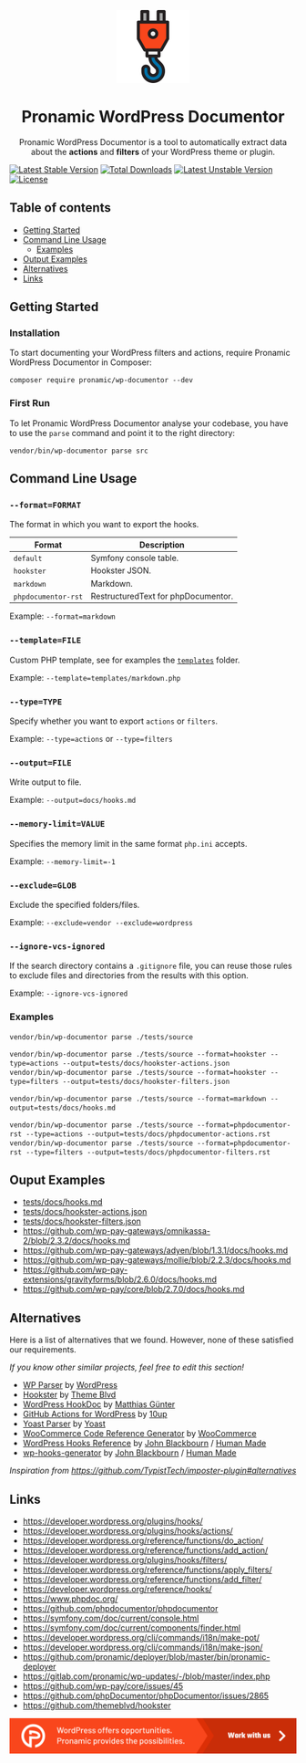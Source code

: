 <p align="center">
	<a href="https://github.com/pronamic/wp-documentor">
		<img src="logos/pronamic-wp-documentor.svgo-min.svg" alt="Pronamic WordPress Documentor" width="128" height="128">
	</a>
</p>

<h1 align="center">Pronamic WordPress Documentor</h1>

<p align="center">
	Pronamic WordPress Documentor is a tool to automatically extract data about the <strong>actions</strong> and <strong>filters</strong> of your WordPress theme or plugin.	
</p>

[![Latest Stable Version](https://poser.pugx.org/pronamic/wp-documentor/v)](//packagist.org/packages/pronamic/wp-documentor)
[![Total Downloads](https://poser.pugx.org/pronamic/wp-documentor/downloads)](//packagist.org/packages/pronamic/wp-documentor)
[![Latest Unstable Version](https://poser.pugx.org/pronamic/wp-documentor/v/unstable)](//packagist.org/packages/pronamic/wp-documentor)
[![License](https://poser.pugx.org/pronamic/wp-documentor/license)](//packagist.org/packages/pronamic/wp-documentor)

## Table of contents

- [Getting Started](#getting-started)
- [Command Line Usage](#command-line-usage)
  - [Examples](#examples)
- [Output Examples](#output-examples)
- [Alternatives](#alternatives)
- [Links](#links)

## Getting Started

### Installation

To start documenting your WordPress filters and actions, require Pronamic WordPress Documentor in Composer:

```
composer require pronamic/wp-documentor --dev
```

### First Run

To let Pronamic WordPress Documentor analyse your codebase, you have to use the `parse` command and point it to the right directory:

```
vendor/bin/wp-documentor parse src
```

## Command Line Usage

### `--format=FORMAT`

The format in which you want to export the hooks.

| Format              | Description                         |
| ------------------- | ----------------------------------- |
| `default`           | Symfony console table.              |
| `hookster`          | Hookster JSON.                      |
| `markdown`          | Markdown.                           |
| `phpdocumentor-rst` | RestructuredText for phpDocumentor. |

Example: `--format=markdown`

### `--template=FILE`

Custom PHP template, see for examples the [`templates`](templates) folder.

Example: `--template=templates/markdown.php`

### `--type=TYPE`

Specify whether you want to export `actions` or `filters`.

Example: `--type=actions` or `--type=filters`

### `--output=FILE`

Write output to file.

Example: `--output=docs/hooks.md`

### `--memory-limit=VALUE`

Specifies the memory limit in the same format `php.ini` accepts.

Example: `--memory-limit=-1`

### `--exclude=GLOB`

Exclude the specified folders/files.

Example: `--exclude=vendor --exclude=wordpress`

### `--ignore-vcs-ignored`

If the search directory contains a `.gitignore` file, you can reuse those rules to exclude files and directories from the results with this option.

Example: `--ignore-vcs-ignored`

### Examples

```
vendor/bin/wp-documentor parse ./tests/source
```

```
vendor/bin/wp-documentor parse ./tests/source --format=hookster --type=actions --output=tests/docs/hookster-actions.json
vendor/bin/wp-documentor parse ./tests/source --format=hookster --type=filters --output=tests/docs/hookster-filters.json
```

```
vendor/bin/wp-documentor parse ./tests/source --format=markdown --output=tests/docs/hooks.md
```

```
vendor/bin/wp-documentor parse ./tests/source --format=phpdocumentor-rst --type=actions --output=tests/docs/phpdocumentor-actions.rst
vendor/bin/wp-documentor parse ./tests/source --format=phpdocumentor-rst --type=filters --output=tests/docs/phpdocumentor-filters.rst
```

## Ouput Examples

- [tests/docs/hooks.md](tests/docs/hooks.md)
- [tests/docs/hookster-actions.json](tests/docs/hookster-actions.json)
- [tests/docs/hookster-filters.json](tests/docs/hookster-filters.json)
- https://github.com/wp-pay-gateways/omnikassa-2/blob/2.3.2/docs/hooks.md
- https://github.com/wp-pay-gateways/adyen/blob/1.3.1/docs/hooks.md
- https://github.com/wp-pay-gateways/mollie/blob/2.2.3/docs/hooks.md
- https://github.com/wp-pay-extensions/gravityforms/blob/2.6.0/docs/hooks.md
- https://github.com/wp-pay/core/blob/2.7.0/docs/hooks.md


## Alternatives

Here is a list of alternatives that we found. However, none of these satisfied our requirements.

*If you know other similar projects, feel free to edit this section!*

- [WP Parser](https://github.com/WordPress/phpdoc-parser) by [WordPress](https://github.com/WordPress)
- [Hookster](https://github.com/themeblvd/hookster) by [Theme Blvd](https://github.com/themeblvd)
- [WordPress HookDoc](https://github.com/matzeeable/wp-hookdoc) by [Matthias Günter](https://github.com/matzeeable)
- [GitHub Actions for WordPress](https://github.com/10up/actions-wordpress/blob/stable/hookdocs-workflow.md) by [10up](https://github.com/10up)
- [Yoast Parser](https://github.com/Yoast/code-documentation-extractor) by [Yoast](https://github.com/Yoast)
- [WooCommerce Code Reference Generator](https://github.com/woocommerce/code-reference) by [WooCommerce](https://github.com/woocommerce)
- [WordPress Hooks Reference](https://github.com/johnbillion/wp-hooks) by [John Blackbourn](https://github.com/johnbillion) / [Human Made](https://github.com/humanmade)
- [wp-hooks-generator](https://github.com/johnbillion/wp-hooks-generator) by [John Blackbourn](https://github.com/johnbillion) / [Human Made](https://github.com/humanmade)

*Inspiration from https://github.com/TypistTech/imposter-plugin#alternatives*

## Links

- https://developer.wordpress.org/plugins/hooks/
- https://developer.wordpress.org/plugins/hooks/actions/
- https://developer.wordpress.org/reference/functions/do_action/
- https://developer.wordpress.org/reference/functions/add_action/
- https://developer.wordpress.org/plugins/hooks/filters/
- https://developer.wordpress.org/reference/functions/apply_filters/
- https://developer.wordpress.org/reference/functions/add_filter/
- https://developer.wordpress.org/reference/hooks/
- https://www.phpdoc.org/
- https://github.com/phpdocumentor/phpdocumentor
- https://symfony.com/doc/current/console.html
- https://symfony.com/doc/current/components/finder.html
- https://developer.wordpress.org/cli/commands/i18n/make-pot/
- https://developer.wordpress.org/cli/commands/i18n/make-json/
- https://github.com/pronamic/deployer/blob/master/bin/pronamic-deployer
- https://gitlab.com/pronamic/wp-updates/-/blob/master/index.php
- https://github.com/wp-pay/core/issues/45
- https://github.com/phpDocumentor/phpDocumentor/issues/2865
- https://github.com/themeblvd/hookster

[![Pronamic - Work with us](https://github.com/pronamic/brand-resources/blob/main/banners/pronamic-work-with-us-leaderboard-728x90%404x.png)](https://www.pronamic.eu/contact/)
